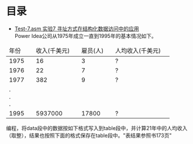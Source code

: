 # 目录

- [Test-7.asm 实验7 寻址方式在结构化数据访问中的应用](https://github.com/tongso/masm-study/blob/main/Chapter-8/Test-7.asm) <br/>
   Power Idea公司从1975年成立一直到1995年的基本情况如下。<br>
<table>
<thead>
    <td>年份<td>
    <td>收入(千美元)<td>
    <td>雇员(人)<td>
    <td>人均收入(千美元)<td>
</thead>
<tr>
    <td>1975<td>
    <td>16<td>
    <td>3<td>
    <td>?<td>
<tr>
<tr>
    <td>1976<td>
    <td>22<td>
    <td>7<td>
    <td>?<td>
<tr>
<tr>
    <td>1977<td>
    <td>382<td>
    <td>9<td>
    <td>?<td>
<tr>
<tr>
    <td>.<br>.<br>.<td>
    <td><td>
    <td><td>
    <td><td>
<tr>
<tr>
    <td>1995<td>
    <td>5937000<td>
    <td>17800<td>
    <td>?<td>
<tr>
</table>
编程，将data段中的数据按如下格式写入到table段中，并计算21年中的人均收入（取整），结果也按照下面的格式保存在table段中。"表结果参照书173页"

